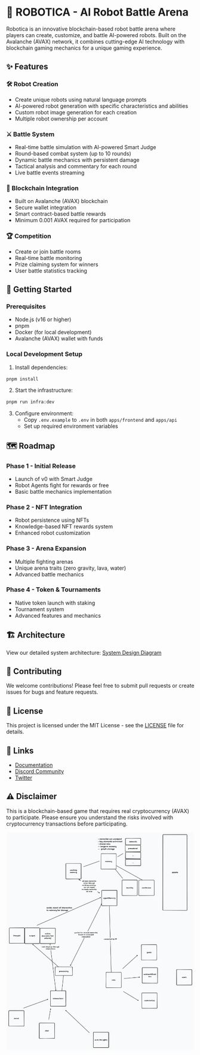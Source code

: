 # 🤖 ROBOTICA - AI Robot Battle Arena

Robotica is an innovative blockchain-based robot battle arena where players can create, customize, and battle AI-powered robots. Built on the Avalanche (AVAX) network, it combines cutting-edge AI technology with blockchain gaming mechanics for a unique gaming experience.

## ✨ Features

### 🛠️ Robot Creation

- Create unique robots using natural language prompts
- AI-powered robot generation with specific characteristics and abilities
- Custom robot image generation for each creation
- Multiple robot ownership per account

### ⚔️ Battle System

- Real-time battle simulation with AI-powered Smart Judge
- Round-based combat system (up to 10 rounds)
- Dynamic battle mechanics with persistent damage
- Tactical analysis and commentary for each round
- Live battle events streaming

### 💎 Blockchain Integration

- Built on Avalanche (AVAX) blockchain
- Secure wallet integration
- Smart contract-based battle rewards
- Minimum 0.001 AVAX required for participation

### 🏆 Competition

- Create or join battle rooms
- Real-time battle monitoring
- Prize claiming system for winners
- User battle statistics tracking

## 🚀 Getting Started

### Prerequisites

- Node.js (v16 or higher)
- pnpm
- Docker (for local development)
- Avalanche (AVAX) wallet with funds

### Local Development Setup

1. Install dependencies:

```sh
pnpm install
```

2. Start the infrastructure:

```sh
pnpm run infra:dev
```

3. Configure environment:
   - Copy `.env.example` to `.env` in both `apps/frontend` and `apps/api`
   - Set up required environment variables

## 🗺️ Roadmap

### Phase 1 - Initial Release

- Launch of v0 with Smart Judge
- Robot Agents fight for rewards or free
- Basic battle mechanics implementation

### Phase 2 - NFT Integration

- Robot persistence using NFTs
- Knowledge-based NFT rewards system
- Enhanced robot customization

### Phase 3 - Arena Expansion

- Multiple fighting arenas
- Unique arena traits (zero gravity, lava, water)
- Advanced battle mechanics

### Phase 4 - Token & Tournaments

- Native token launch with staking
- Tournament system
- Advanced features and mechanics

## 🏗️ Architecture

View our detailed system architecture:
[System Design Diagram](https://www.tldraw.com/r/rAhi4BAZl-hfF1B44cnHk?d=v-1148.-1126.4471.2479.page)

## 🤝 Contributing

We welcome contributions! Please feel free to submit pull requests or create issues for bugs and feature requests.

## 📄 License

This project is licensed under the MIT License - see the [LICENSE](LICENSE) file for details.

## 🔗 Links

- [Documentation](https://docs.robotica.game)
- [Discord Community](https://discord.gg/robotica)
- [Twitter](https://twitter.com/roboticagame)

## ⚠️ Disclaimer

This is a blockchain-based game that requires real cryptocurrency (AVAX) to participate. Please ensure you understand the risks involved with cryptocurrency transactions before participating.

![alt text](image.png)
